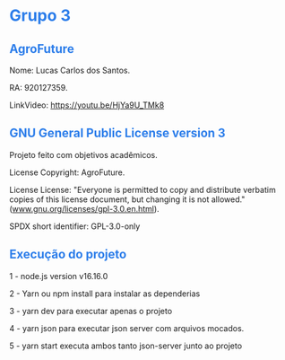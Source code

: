 <h1><span style="color:#2d7eea">Grupo 3</span></h1>

<h2><span style="color:#2d7eea"> AgroFuture </span></h2>

Nome: Lucas Carlos dos Santos.

RA: 920127359.

LinkVideo: https://youtu.be/HjYa9U_TMk8

<h2><span style="color:#2d7eea">GNU General Public License version 3</span></h2>

Projeto feito com objetivos acadêmicos.

License Copyright: AgroFuture.

License License: "Everyone is permitted to copy and distribute verbatim copies of this license document, but changing it is not allowed." (www.gnu.org/licenses/gpl-3.0.en.html).

SPDX short identifier: GPL-3.0-only

<h2><span style="color:#2d7eea">Execução do projeto</span></h2>

1 - node.js version v16.16.0

2 - Yarn ou npm install para instalar as dependerias 

3 - yarn dev para executar apenas o projeto

4 - yarn json para executar json server com arquivos mocados.

5 - yarn start executa ambos tanto json-server junto ao projeto

<h2><span style="color:#2d7eea"></span></h2>

